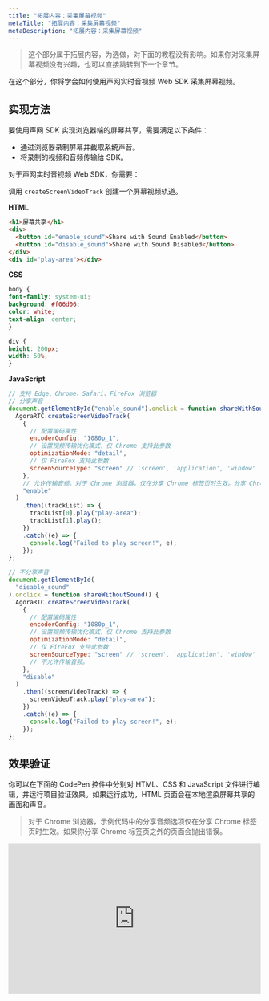 ```yaml
---
title: "拓展内容：采集屏幕视频"
metaTitle: "拓展内容：采集屏幕视频"
metaDescription: "拓展内容：采集屏幕视频"
---
```


> 这个部分属于拓展内容，为选做，对下面的教程没有影响。如果你对采集屏幕视频没有兴趣，也可以直接跳转到下一个章节。

在这个部分，你将学会如何使用声网实时音视频 Web SDK 采集屏幕视频。

## 实现方法

要使用声网 SDK 实现浏览器端的屏幕共享，需要满足以下条件：

- 通过浏览器录制屏幕并截取系统声音。
- 将录制的视频和音频传输给 SDK。

对于声网实时音视频 Web SDK，你需要：

调用 `createScreenVideoTrack` 创建一个屏幕视频轨道。

**HTML**

```html
<h1>屏幕共享</h1>
<div>
  <button id="enable_sound">Share with Sound Enabled</button>
  <button id="disable_sound">Share with Sound Disabled</button>
</div>
<div id="play-area"></div>
```

**CSS**

```css
body {
font-family: system-ui;
background: #f06d06;
color: white;
text-align: center;
}

div {
height: 200px;
width: 50%;
}
```

**JavaScript**

```javascript
// 支持 Edge、Chrome、Safari、FireFox 浏览器
// 分享声音
document.getElementById("enable_sound").onclick = function shareWithSound() {
  AgoraRTC.createScreenVideoTrack(
    {
      // 配置编码属性
      encoderConfig: "1080p_1",
      // 设置视频传输优化模式，仅 Chrome 支持此参数
      optimizationMode: "detail",
      // 仅 FireFox 支持此参数
      screenSourceType: "screen" // 'screen', 'application', 'window'
    },
    // 允许传输音频。对于 Chrome 浏览器，仅在分享 Chrome 标签页时生效。分享 Chrome 标签页之外的页面会抛出错误。
    "enable"
  )
    .then((trackList) => {
      trackList[0].play("play-area");
      trackList[1].play();
    })
    .catch((e) => {
      console.log("Failed to play screen!", e);
    });
};

// 不分享声音
document.getElementById(
  "disable_sound"
).onclick = function shareWithoutSound() {
  AgoraRTC.createScreenVideoTrack(
    {
      // 配置编码属性
      encoderConfig: "1080p_1",
      // 设置视频传输优化模式，仅 Chrome 支持此参数
      optimizationMode: "detail",
      // 仅 FireFox 支持此参数
      screenSourceType: "screen" // 'screen', 'application', 'window'
      // 不允许传输音频。
    },
    "disable"
  )
    .then((screenVideoTrack) => {
      screenVideoTrack.play("play-area");
    })
    .catch((e) => {
      console.log("Failed to play screen!", e);
    });
};

```

## 效果验证

你可以在下面的 CodePen 控件中分别对 HTML、CSS 和 JavaScript 文件进行编辑，并运行项目验证效果。如果运行成功，HTML 页面会在本地渲染屏幕共享的画面和声音。

> 对于 Chrome 浏览器，示例代码中的分享音频选项仅在分享 Chrome 标签页时生效。如果你分享 Chrome 标签页之外的页面会抛出错误。

<iframe height="300" style="width: 100%;" scrolling="no" title="Extension: Screen sharing" src="https://codepen.io/yamasite/embed/preview/LYerLyK?default-tab=html%2Cresult&editable=true" frameborder="no" loading="lazy" allowtransparency="true" allowfullscreen="true" allow="microphone; display-capture">
  See the Pen <a href="https://codepen.io/yamasite/pen/LYerLyK">
  Extension: Screen sharing</a> by Lutkin Wang (<a href="https://codepen.io/yamasite">@yamasite</a>)
  on <a href="https://codepen.io">CodePen</a>.
</iframe>